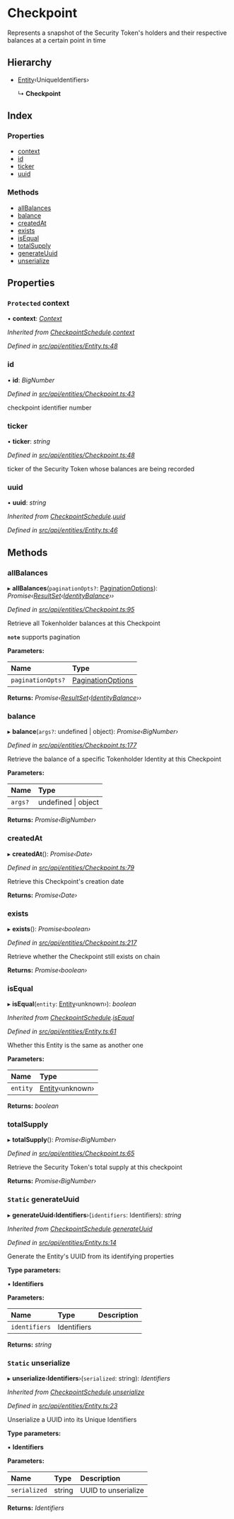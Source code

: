 # Checkpoint

Represents a snapshot of the Security Token's holders and their respective balances at a certain point in time

## Hierarchy

* [Entity](entity.md)‹UniqueIdentifiers›

  ↳ **Checkpoint**

## Index

### Properties

* [context](checkpoint.md#protected-context)
* [id](checkpoint.md#id)
* [ticker](checkpoint.md#ticker)
* [uuid](checkpoint.md#uuid)

### Methods

* [allBalances](checkpoint.md#allbalances)
* [balance](checkpoint.md#balance)
* [createdAt](checkpoint.md#createdat)
* [exists](checkpoint.md#exists)
* [isEqual](checkpoint.md#isequal)
* [totalSupply](checkpoint.md#totalsupply)
* [generateUuid](checkpoint.md#static-generateuuid)
* [unserialize](checkpoint.md#static-unserialize)

## Properties

### `Protected` context

• **context**: [_Context_](context.md)

_Inherited from_ [_CheckpointSchedule_](checkpointschedule.md)_._[_context_](checkpointschedule.md#protected-context)

_Defined in_ [_src/api/entities/Entity.ts:48_](https://github.com/PolymathNetwork/polymesh-sdk/blob/23062de4/src/api/entities/Entity.ts#L48)

### id

• **id**: _BigNumber_

_Defined in_ [_src/api/entities/Checkpoint.ts:43_](https://github.com/PolymathNetwork/polymesh-sdk/blob/23062de4/src/api/entities/Checkpoint.ts#L43)

checkpoint identifier number

### ticker

• **ticker**: _string_

_Defined in_ [_src/api/entities/Checkpoint.ts:48_](https://github.com/PolymathNetwork/polymesh-sdk/blob/23062de4/src/api/entities/Checkpoint.ts#L48)

ticker of the Security Token whose balances are being recorded

### uuid

• **uuid**: _string_

_Inherited from_ [_CheckpointSchedule_](checkpointschedule.md)_._[_uuid_](checkpointschedule.md#uuid)

_Defined in_ [_src/api/entities/Entity.ts:46_](https://github.com/PolymathNetwork/polymesh-sdk/blob/23062de4/src/api/entities/Entity.ts#L46)

## Methods

### allBalances

▸ **allBalances**\(`paginationOpts?`: [PaginationOptions](../interfaces/paginationoptions.md)\): _Promise‹_[_ResultSet_](../interfaces/resultset.md)_‹_[_IdentityBalance_](../interfaces/identitybalance.md)_››_

_Defined in_ [_src/api/entities/Checkpoint.ts:95_](https://github.com/PolymathNetwork/polymesh-sdk/blob/23062de4/src/api/entities/Checkpoint.ts#L95)

Retrieve all Tokenholder balances at this Checkpoint

**`note`** supports pagination

**Parameters:**

| Name | Type |
| :--- | :--- |
| `paginationOpts?` | [PaginationOptions](../interfaces/paginationoptions.md) |

**Returns:** _Promise‹_[_ResultSet_](../interfaces/resultset.md)_‹_[_IdentityBalance_](../interfaces/identitybalance.md)_››_

### balance

▸ **balance**\(`args?`: undefined \| object\): _Promise‹BigNumber›_

_Defined in_ [_src/api/entities/Checkpoint.ts:177_](https://github.com/PolymathNetwork/polymesh-sdk/blob/23062de4/src/api/entities/Checkpoint.ts#L177)

Retrieve the balance of a specific Tokenholder Identity at this Checkpoint

**Parameters:**

| Name | Type |
| :--- | :--- |
| `args?` | undefined \| object |

**Returns:** _Promise‹BigNumber›_

### createdAt

▸ **createdAt**\(\): _Promise‹Date›_

_Defined in_ [_src/api/entities/Checkpoint.ts:79_](https://github.com/PolymathNetwork/polymesh-sdk/blob/23062de4/src/api/entities/Checkpoint.ts#L79)

Retrieve this Checkpoint's creation date

**Returns:** _Promise‹Date›_

### exists

▸ **exists**\(\): _Promise‹boolean›_

_Defined in_ [_src/api/entities/Checkpoint.ts:217_](https://github.com/PolymathNetwork/polymesh-sdk/blob/23062de4/src/api/entities/Checkpoint.ts#L217)

Retrieve whether the Checkpoint still exists on chain

**Returns:** _Promise‹boolean›_

### isEqual

▸ **isEqual**\(`entity`: [Entity](entity.md)‹unknown›\): _boolean_

_Inherited from_ [_CheckpointSchedule_](checkpointschedule.md)_._[_isEqual_](checkpointschedule.md#isequal)

_Defined in_ [_src/api/entities/Entity.ts:61_](https://github.com/PolymathNetwork/polymesh-sdk/blob/23062de4/src/api/entities/Entity.ts#L61)

Whether this Entity is the same as another one

**Parameters:**

| Name | Type |
| :--- | :--- |
| `entity` | [Entity](entity.md)‹unknown› |

**Returns:** _boolean_

### totalSupply

▸ **totalSupply**\(\): _Promise‹BigNumber›_

_Defined in_ [_src/api/entities/Checkpoint.ts:65_](https://github.com/PolymathNetwork/polymesh-sdk/blob/23062de4/src/api/entities/Checkpoint.ts#L65)

Retrieve the Security Token's total supply at this checkpoint

**Returns:** _Promise‹BigNumber›_

### `Static` generateUuid

▸ **generateUuid**‹**Identifiers**›\(`identifiers`: Identifiers\): _string_

_Inherited from_ [_CheckpointSchedule_](checkpointschedule.md)_._[_generateUuid_](checkpointschedule.md#static-generateuuid)

_Defined in_ [_src/api/entities/Entity.ts:14_](https://github.com/PolymathNetwork/polymesh-sdk/blob/23062de4/src/api/entities/Entity.ts#L14)

Generate the Entity's UUID from its identifying properties

**Type parameters:**

▪ **Identifiers**

**Parameters:**

| Name | Type | Description |
| :--- | :--- | :--- |
| `identifiers` | Identifiers |  |

**Returns:** _string_

### `Static` unserialize

▸ **unserialize**‹**Identifiers**›\(`serialized`: string\): _Identifiers_

_Inherited from_ [_CheckpointSchedule_](checkpointschedule.md)_._[_unserialize_](checkpointschedule.md#static-unserialize)

_Defined in_ [_src/api/entities/Entity.ts:23_](https://github.com/PolymathNetwork/polymesh-sdk/blob/23062de4/src/api/entities/Entity.ts#L23)

Unserialize a UUID into its Unique Identifiers

**Type parameters:**

▪ **Identifiers**

**Parameters:**

| Name | Type | Description |
| :--- | :--- | :--- |
| `serialized` | string | UUID to unserialize |

**Returns:** _Identifiers_

